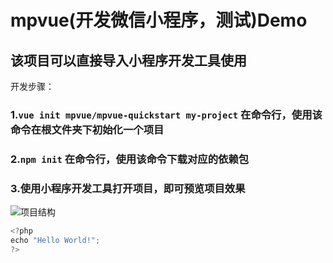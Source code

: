 # mpvue(开发微信小程序，测试)Demo
## 该项目可以直接导入小程序开发工具使用
开发步骤：
### 1.```vue init mpvue/mpvue-quickstart my-project``` 在命令行，使用该命令在根文件夹下初始化一个项目
### 2.```npm init```  在命令行，使用该命令下载对应的依赖包
### 3.使用小程序开发工具打开项目，即可预览项目效果
![项目结构](C:\Users\Administrator\Pictures\Echarts\tu02.png)
```javaScript
<?php 
echo "Hello World!"; 
?> 
```
